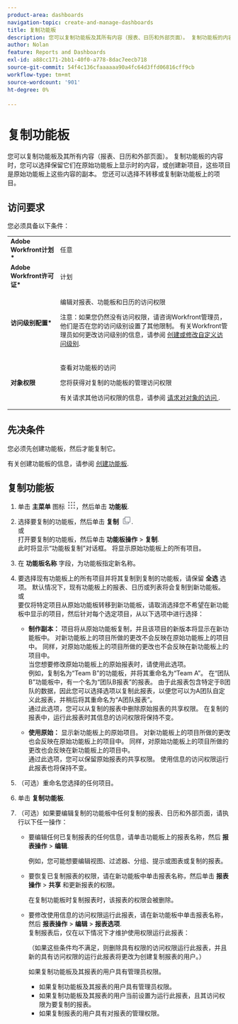 ```yaml
---
product-area: dashboards
navigation-topic: create-and-manage-dashboards
title: 复制功能板
description: 您可以复制功能板及其所有内容（报表、日历和外部页面）。 复制功能板的内容时，您可以选择保留它们在原始功能板上显示时的内容，或创建新项目，这些项目是原始功能板上这些内容的副本。 您还可以选择不转移或复制新功能板上的项目。
author: Nolan
feature: Reports and Dashboards
exl-id: a88cc171-2bb1-40f0-a778-8dac7eecb718
source-git-commit: 54f4c136cfaaaaaa90a4fc64d3ffd06816cff9cb
workflow-type: tm+mt
source-wordcount: '901'
ht-degree: 0%

---
```


# 复制功能板

您可以复制功能板及其所有内容（报表、日历和外部页面）。 复制功能板的内容时，您可以选择保留它们在原始功能板上显示时的内容，或创建新项目，这些项目是原始功能板上这些内容的副本。 您还可以选择不转移或复制新功能板上的项目。

## 访问要求

您必须具备以下条件：

<table style="table-layout:auto"> 
 <col> 
 <col> 
 <tbody> 
  <tr> 
   <td role="rowheader"><strong>Adobe Workfront计划*</strong></td> 
   <td> <p>任意</p> </td> 
  </tr> 
  <tr> 
   <td role="rowheader"><strong>Adobe Workfront许可证*</strong></td> 
   <td> <p>计划 </p> </td> 
  </tr> 
  <tr> 
   <td role="rowheader"><strong>访问级别配置*</strong></td> 
   <td> <p>编辑对报表、功能板和日历的访问权限</p> <p>注意：如果您仍然没有访问权限，请咨询Workfront管理员，他们是否在您的访问级别设置了其他限制。 有关Workfront管理员如何更改访问级别的信息，请参阅 <a href="../../../administration-and-setup/add-users/configure-and-grant-access/create-modify-access-levels.md" class="MCXref xref">创建或修改自定义访问级别</a>.</p> </td> 
  </tr> 
  <tr> 
   <td role="rowheader"><strong>对象权限</strong></td> 
   <td> <p>查看对功能板的访问</p> <p>您将获得对复制的功能板的管理访问权限</p> <p>有关请求其他访问权限的信息，请参阅 <a href="../../../workfront-basics/grant-and-request-access-to-objects/request-access.md" class="MCXref xref">请求对对象的访问 </a>.</p> </td> 
  </tr> 
 </tbody> 
</table>

## 先决条件

您必须先创建功能板，然后才能复制它。

有关创建功能板的信息，请参阅 [创建功能板](../../../reports-and-dashboards/dashboards/creating-and-managing-dashboards/create-dashboard.md).

## 复制功能板

1. 单击 **主菜单** 图标 ![](assets/main-menu-icon.png)，然后单击 **功能板**.

1. 选择要复制的功能板，然后单击 **复制** ![](assets/copy-icon.png).\
   或\
   打开要复制的功能板，然后单击 **功能板操作** > **复制**.\
   此时将显示“功能板复制”对话框。 将显示原始功能板上的所有项目。

1. 在 **功能板名称** 字段，为功能板指定新名称。
1. 要选择现有功能板上的所有项目并将其复制到复制的功能板，请保留 **全选** 选项。 默认情况下，现有功能板上的报表、日历或列表将会复制到新功能板。\
   或\
   要仅将特定项目从原始功能板转移到新功能板，请取消选择您不希望在新功能板中显示的项目，然后针对每个选定项目，从以下选项中进行选择：

   * **制作副本：** 项目将从原始功能板复制，并且该项目的新版本将显示在新功能板中。 对新功能板上的项目所做的更改不会反映在原始功能板上的项目中。 同样，对原始功能板上的项目所做的更改也不会反映在新功能板上的项目中。\
      当您想要修改原始功能板上的原始报表时，请使用此选项。\
      例如，复制名为“Team B”的功能板，并将其重命名为“Team A”。 在“团队B”功能板中，有一个名为“团队B报表”的报表。 由于此报表包含特定于B团队的数据，因此您可以选择选项以复制此报表，以便您可以为A团队自定义此报表，并稍后将其重命名为“A团队报表”。\
      通过此选项，您可以从复制的报表中删除原始报表的共享权限。 在复制的报表中，运行此报表时其信息的访问权限将保持不变。

   * **使用原始：** 显示新功能板上的原始项目。 对新功能板上的项目所做的更改也会反映在原始功能板上的项目中。 同样，对原始功能板上的项目所做的更改也会反映在新功能板上的项目中。\
      通过此选项，您可以保留原始报表的共享权限。 使用信息的访问权限运行此报表也将保持不变。

1. （可选）重命名您选择的任何项目。
1. 单击 **复制功能板**.
1. （可选）如果要编辑复制的功能板中任何复制的报表、日历和外部页面，请执行以下任一操作：

   * 要编辑任何已复制报表的任何信息，请单击功能板上的报表名称，然后 **报表操作** > **编辑**.

      例如，您可能想要编辑视图、过滤器、分组、提示或图表或复制的报表。

   * 要恢复已复制报表的权限，请在新功能板中单击报表名称，然后单击 **报表操作** > **共享** 和更新报表的权限。

      在复制功能板时复制报表时，该报表的权限会被删除。

   * 要修改使用信息的访问权限运行此报表，请在新功能板中单击报表名称，然后 **报表操作** > **编辑** > **报表选项**.\
      复制报表后，仅在以下情况下才维护使用权限运行此报表：

      （如果这些条件均不满足，则删除具有权限的访问权限运行此报表，并且新的具有访问权限的运行此报表将更改为创建复制报表的用户。）

      如果复制功能板及其报表的用户具有管理员权限。

      * 如果复制功能板及其报表的用户具有管理员权限。
      * 如果复制功能板及其报表的用户当前设置为运行此报表，且其访问权限为要复制的报表。
      * 如果复制报表的用户具有对报表的管理权限。
